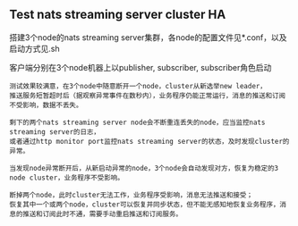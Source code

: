 Test nats streaming server cluster HA
-------
搭建3个node的nats streaming server集群，各node的配置文件见*.conf，以及启动方式见.sh

客户端分别在3个node机器上以publisher, subscriber, subscriber角色启动
```
测试效果较满意，在3个node中随意断开一个node，cluster从新选举new leader，
推送服务短暂超时后（据观察异常事件在数秒内），业务程序仍能正常运行，消息的推送和订阅不受影响，数据不丢失。
```
```
剩下的两个nats streaming server node会不断重连丢失的node，应当监控nats streaming server的日志，
或者通过http monitor port监控nats streaming server的状态，及时发现cluster的异常。
```
```
当发现node异常断开后，从新启动异常的node，3个node会自动发现对方，恢复为稳定的3 node cluster，业务程序不受影响。
```
```
断掉两个node，此时cluster无法工作，业务程序受影响，消息无法推送和接受；
恢复其中一个或两个node，cluster可以恢复并同步状态，但不能无感知地恢复业务程序，消息的推送和订阅此时不通，需要手动重启推送和订阅服务。
```
